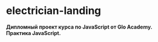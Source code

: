 # electrician-landing

**Дипломный проект курса по JavaScript от Glo Academy.**    
**Практика JavaScript.**
